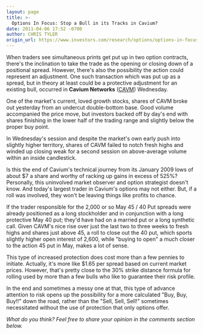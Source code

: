```yaml
---
layout: page
title: >-
  Options In Focus: Stop a Bull in its Tracks in Cavium?
date: 2011-04-06 17:52 -0700
author: CHRIS TYLER
origin_url: https://www.investors.com/research/options/options-in-focus-stop-a-bull-in-its-tracks-in-cavium/
---
```






When traders see simultaneous prints get put up in two option contracts, there's the inclination to take the trade as the opening or closing down of a positional spread. However, there's also the possibility the action could represent an adjustment. One such transaction which was put up as a spread, but in theory at least could be a protective adjustment for an existing bull, occurred in **Cavium Networks** ([CAVM](https://research.investors.com/quote.aspx?symbol=CAVM)) Wednesday. 

  

One of the market's current, loved growth stocks, shares of CAVM broke out yesterday from an undercut double-bottom base. Good volume accompanied the price move, but investors backed off by day's end with shares finishing in the lower half of the trading range and slightly below the proper buy point. 

  

In Wednesday's session and despite the market's own early push into slightly higher territory, shares of CAVM failed to notch fresh highs and winded up closing weak for a second session on above-average volume within an inside candlestick. 

  

Is this the end of Cavium's technical journey from its January 2009 lows of about $7 a share and worthy of racking up gains in excess of 525%? Personally, this uninvolved market observer and option strategist doesn't know. And today's largest trader in Cavium's options may not either. But, if a roll was involved, they won't be leaving things like profits to chance. 

  

If the trader responsible for the 2,000 or so May 45 / 40 Put spreads were already positioned as a long stockholder and in conjunction with a long protective May 40 put; they'd have had on a married put or a long synthetic call. Given CAVM's nice rise over just the last two to three weeks to fresh highs and shares just above 45, a roll to close out the 40 put, which sports slightly higher open interest of 2,600, while "buying to open" a much closer to the action 45 put in May, makes a lot of sense. 

  

This type of increased protection does cost more than a few pennies to initiate. Actually, it's more like $1.65 per spread based on current market prices. However, that's pretty close to the 30% strike distance formula for rolling used by more than a few bulls who like to guarantee their risk profile. 

  

In the end and sometimes a messy one at that, this type of advance attention to risk opens up the possibility for a more calculated "Buy, Buy, Buy!!" down the road, rather than the "Sell, Sell, Sell!" sometimes necessitated without the use of protection that only options offer.

  

*What do you think? Feel free to share your opinion in the comments section below.*




